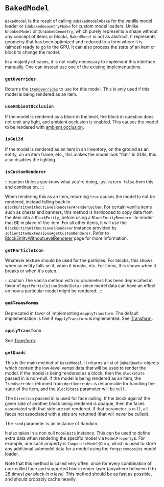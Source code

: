 `BakedModel`
=============

`BakedModel` is the result of calling `UnbakedModel#bake` for the vanilla model loader or `IUnbakedGeometry#bake` for custom model loaders. Unlike `UnbakedModel` or `IUnbakedGeometry`, which purely represents a shape without any concept of items or blocks, `BakedModel` is not as abstract. It represents geometry that has been optimized and reduced to a form where it is (almost) ready to go to the GPU. It can also process the state of an item or block to change the model.

In a majority of cases, it is not really necessary to implement this interface manually. One can instead use one of the existing implementations.

### `getOverrides`

Returns the [`ItemOverrides`][overrides] to use for this model. This is only used if this model is being rendered as an item.

### `useAmbientOcclusion`

If the model is rendered as a block in the level, the block in question does not emit any light, and ambient occlusion is enabled. This causes the model to be rendered with [ambient occlusion](ambocc).

### `isGui3d`

If the model is rendered as an item in an inventory, on the ground as an entity, on an item frame, etc., this makes the model look "flat." In GUIs, this also disables the lighting.

### `isCustomRenderer`

:::caution
Unless you know what you're doing, just `return false` from this and continue on.
:::

When rendering this as an item, returning `true` causes the model to not be rendered, instead falling back to `BlockEntityWithoutLevelRenderer#renderByItem`. For certain vanilla items such as chests and banners, this method is hardcoded to copy data from the item into a `BlockEntity`, before using a `BlockEntityRenderer` to render that BE in place of the item. For all other items, it will use the `BlockEntityWithoutLevelRenderer` instance provided by `IClientItemExtensions#getCustomRenderer`. Refer to [BlockEntityWithoutLevelRenderer][bewlr] page for more information.

### `getParticleIcon`

Whatever texture should be used for the particles. For blocks, this shows when an entity falls on it, when it breaks, etc. For items, this shows when it breaks or when it's eaten.

:::caution
The vanilla method with no parameters has been deprecated in favor of `#getParticleIcon(ModelData)` since model data can have an effect on how a particular model might be rendered.
:::

### <s>`getTransforms`</s>

Deprecated in favor of implementing `#applyTransform`. The default implementation is fine if `#applyTransform` is implemented. See [Transform][transform].

### `applyTransform`

See [Transform][transform].

### `getQuads`

This is the main method of `BakedModel`. It returns a list of `BakedQuad`s: objects which contain the low-level vertex data that will be used to render the model. If the model is being rendered as a block, then the `BlockState` passed in is non-null. If the model is being rendered as an item, the `ItemOverrides` returned from `#getOverrides` is responsible for handling the state of the item, and the `BlockState` parameter will be `null`.

The `Direction` passed in is used for face culling. If the block against the given side of another block being rendered is opaque, then the faces associated with that side are not rendered. If that parameter is `null`, all faces not associated with a side are returned (that will never be culled).

The `rand` parameter is an instance of Random.

It also takes in a non null `ModelData` instance. This can be used to define extra data when rendering the specific model via `ModelProperty`s. For example, one such property is `CompositeModel$Data`, which is used to store any additional submodel data for a model using the `forge:composite` model loader.

Note that this method is called very often: once for every combination of non-culled face and supported block render layer (anywhere between 0 to 28 times) *per block in a level*. This method should be as fast as possible, and should probably cache heavily.

[overrides]: ./itemoverrides.md
[ambocc]: https://en.wikipedia.org/wiki/Ambient_occlusion
[bewlr]: ../../items/bewlr.md
[transform]: ./transform.md
